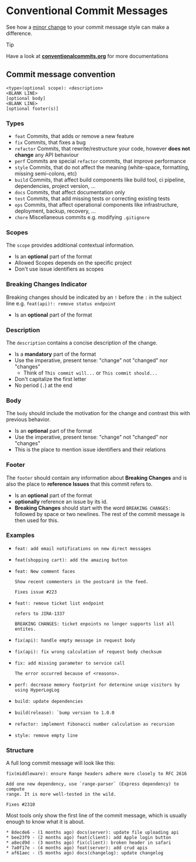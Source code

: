 # Conventional Commit Messages

See how a [minor change](#examples) to your commit message style can make a difference. 

> [!TIP]
> Have a look at **[ conventionalcommits.org](https://www.conventionalcommits.org/)** for more documentations

## Commit message convention

```
<type>(optional scope): <description>
<BLANK LINE>
[optional body]
<BLANK LINE>
[optional footer(s)]
```

### Types
* `feat` Commits, that adds or remove a new feature
* `fix` Commits, that fixes a bug  
* `refactor` Commits, that rewrite/restructure your code, however **does not change** any API behaviour
* `perf` Commits are special `refactor` commits, that improve performance
* `style` Commits, that do not affect the meaning (white-space, formatting, missing semi-colons, etc)
* `build` Commits, that affect build components like build tool, ci pipeline, dependencies, project version, ...
* `docs` Commits, that affect documentation only
* `test` Commits, that add missing tests or correcting existing tests
* `ops` Commits, that affect operational components like infrastructure, deployment, backup, recovery, ...
* `chore` Miscellaneous commits e.g. modifying `.gitignore`

### Scopes
The `scope` provides additional contextual information.
* Is an **optional** part of the format
* Allowed Scopes depends on the specific project
* Don't use issue identifiers as scopes

### Breaking Changes Indicator
Breaking changes should be indicated by an `!` before the `:` in the subject line e.g. `feat(api)!: remove status endpoint`
* Is an **optional** part of the format

### Description
The `description` contains a concise description of the change.
* Is a **mandatory** part of the format
* Use the imperative, present tense: "change" not "changed" nor "changes"
  * Think of `This commit will...` or `This commit should...`
* Don't capitalize the first letter
* No period (`.`) at the end

### Body
The `body` should include the motivation for the change and contrast this with previous behavior.
* Is an **optional** part of the format
* Use the imperative, present tense: "change" not "changed" nor "changes"
* This is the place to mention issue identifiers and their relations

### Footer
The `footer` should contain any information about **Breaking Changes** and is also the place to **reference Issues** that this commit refers to.
* Is an **optional** part of the format
* **optionally** reference an issue by its id.
* **Breaking Changes** should start with the word `BREAKING CHANGES:` followed by space or two newlines. The rest of the commit message is then used for this.


### Examples
* ```
  feat: add email notifications on new direct messages
  ```
* ```
  feat(shopping cart): add the amazing button
  ```
* ```
  feat: New comment faces

  Show recent commenters in the postcard in the feed. 

  Fixes issue #223
  ```
* ```
  feat!: remove ticket list endpoint

  refers to JIRA-1337

  BREAKING CHANGES: ticket enpoints no longer supports list all entites.
  ```
* ```
  fix(api): handle empty message in request body
  ```
* ```
  fix(api): fix wrong calculation of request body checksum
  ```
* ```
  fix: add missing parameter to service call

  The error occurred because of <reasons>.
  ```
* ```
  perf: decrease memory footprint for determine uniqe visitors by using HyperLogLog
  ```
* ```
  build: update dependencies
  ```
* ```
  build(release): `bump version to 1.0.0
  ```
* ```
  refactor: implement fibonacci number calculation as recursion
  ```
* ```
  style: remove empty line
  ```  


### Structure
A full long commit message will look like this:

```console
fix(middleware): ensure Range headers adhere more closely to RFC 2616

Add one new dependency, use `range-parser` (Express dependency) to compute
range. It is more well-tested in the wild.

Fixes #2310
```
Most tools only show the first line of the commit message, which is usually enough to know what it is about.
```console
* 8decde6 - (1 months ago) docs(server): update file uploading api
* bee23f9 - (2 months ago) feat(client): add Apple login button
* a8ecd9d - (3 months ago) fix(client): broken header in safari
* 7a0f17e - (4 months ago) feat(server): add crud apis
* af61aec - (5 months ago) docs(changelog): update changelog
```